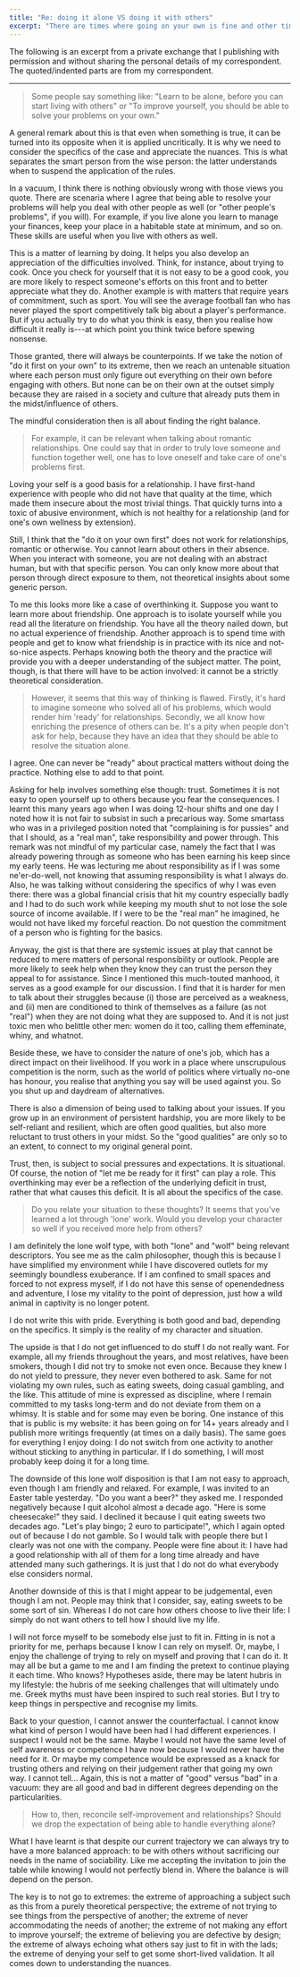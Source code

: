```yaml
---
title: "Re: doing it alone VS doing it with others"
excerpt: "There are times where going on your own is fine and other times where it is better to rely on others. It all is about finding the balance."
---
```


The following is an excerpt from a private exchange that I publishing
with permission and without sharing the personal details of my
correspondent. The quoted/indented parts are from my correspondent.

* * *

> Some people say something like: "Learn to be alone, before you can
> start living with others" or "To improve yourself, you should be
> able to solve your problems on your own."

A general remark about this is that even when something is true, it
can be turned into its opposite when it is applied uncritically. It is
why we need to consider the specifics of the case and appreciate the
nuances. This is what separates the smart person from the wise person:
the latter understands when to suspend the application of the rules.

In a vacuum, I think there is nothing obviously wrong with those views
you quote. There are scenaria where I agree that being able to resolve
your problems will help you deal with other people as well (or "other
people's problems", if you will). For example, if you live alone you
learn to manage your finances, keep your place in a habitable state at
minimum, and so on. These skills are useful when you live with others
as well.

This is a matter of learning by doing. It helps you also develop an
appreciation of the difficulties involved. Think, for instance, about
trying to cook. Once you check for yourself that it is not easy to be
a good cook, you are more likely to respect someone's efforts on this
front and to better appreciate what they do. Another example is with
matters that require years of commitment, such as sport. You will see
the average football fan who has never played the sport competitively
talk big about a player's performance. But if you actually try to do
what you think is easy, then you realise how difficult it really
is---at which point you think twice before spewing nonsense.

Those granted, there will always be counterpoints. If we take the
notion of "do it first on your own" to its extreme, then we reach an
untenable situation where each person must only figure out everything
on their own before engaging with others. But none can be on their own
at the outset simply because they are raised in a society and culture
that already puts them in the midst/influence of others.

The mindful consideration then is all about finding the right balance.

> For example, it can be relevant when talking about romantic
> relationships. One could say that in order to truly love someone and
> function together well, one has to love oneself and take care of
> one's problems first.

Loving your self is a good basis for a relationship. I have first-hand
experience with people who did not have that quality at the time,
which made them insecure about the most trivial things. That quickly
turns into a toxic of abusive environment, which is not healthy for a
relationship (and for one's own wellness by extension).

Still, I think that the "do it on your own first" does not work for
relationships, romantic or otherwise. You cannot learn about others in
their absence. When you interact with someone, you are not dealing
with an abstract human, but with that specific person. You can only
know more about that person through direct exposure to them, not
theoretical insights about some generic person.

To me this looks more like a case of overthinking it. Suppose you want
to learn more about friendship. One approach is to isolate yourself
while you read all the literature on friendship. You have all the
theory nailed down, but no actual experience of friendship. Another
approach is to spend time with people and get to know what friendship
is in practice with its nice and not-so-nice aspects. Perhaps knowing
both the theory and the practice will provide you with a deeper
understanding of the subject matter. The point, though, is that there
will have to be action involved: it cannot be a strictly theoretical
consideration.

> However, it seems that this way of thinking is flawed. Firstly, it's
> hard to imagine someone who solved all of his problems, which would
> render him 'ready' for relationships. Secondly, we all know how
> enriching the presence of others can be. It's a pity when people
> don't ask for help, because they have an idea that they should be
> able to resolve the situation alone.

I agree. One can never be "ready" about practical matters without
doing the practice. Nothing else to add to that point.

Asking for help involves something else though: trust. Sometimes it is
not easy to open yourself up to others because you fear the
consequences. I learnt this many years ago when I was doing 12-hour
shifts and one day I noted how it is not fair to subsist in such a
precarious way. Some smartass who was in a privileged position noted
that "complaining is for pussies" and that I should, as a "real man",
take responsibility and power through. This remark was not mindful of
my particular case, namely the fact that I was already powering
through as someone who has been earning his keep since my early teens.
He was lecturing me about responsibility as if I was some
ne'er-do-well, not knowing that assuming responsibility is what I
always do. Also, he was talking without considering the specifics of
why I was even there: there was a global financial crisis that hit my
country especially badly and I had to do such work while keeping my
mouth shut to not lose the sole source of income available. If I were
to be the "real man" he imagined, he would not have liked my forceful
reaction. Do not question the commitment of a person who is fighting
for the basics.

Anyway, the gist is that there are systemic issues at play that cannot
be reduced to mere matters of personal responsibility or outlook.
People are more likely to seek help when they know they can trust the
person they appeal to for assistance. Since I mentioned this
much-touted manhood, it serves as a good example for our discussion. I
find that it is harder for men to talk about their struggles because
(i) those are perceived as a weakness, and (ii) men are conditioned to
think of themselves as a failure (as not "real") when they are not
doing what they are supposed to. And it is not just toxic men who
belittle other men: women do it too, calling them effeminate, whiny,
and whatnot.

Beside these, we have to consider the nature of one's job, which has a
direct impact on their livelihood. If you work in a place where
unscrupulous competition is the norm, such as the world of politics
where virtually no-one has honour, you realise that anything you say
will be used against you. So you shut up and daydream of alternatives.

There is also a dimension of being used to talking about your issues.
If you grow up in an environment of persistent hardship, you are more
likely to be self-reliant and resilient, which are often good
qualities, but also more reluctant to trust others in your midst. So
the "good qualities" are only so to an extent, to connect to my
original general point.

Trust, then, is subject to social pressures and expectations. It is
situational. Of course, the notion of "let me be ready for it first"
can play a role. This overthinking may ever be a reflection of the
underlying deficit in trust, rather that what causes this deficit. It
is all about the specifics of the case.

> Do you relate your situation to these thoughts? It seems that you've
> learned a lot through 'lone' work. Would you develop your character
> so well if you received more help from others?

I am definitely the lone wolf type, with both "lone" and "wolf" being
relevant descriptors. You see me as the calm philosopher, though this
is because I have simplified my environment while I have discovered
outlets for my seemingly boundless exuberance. If I am confined to
small spaces and forced to not express myself, if I do not have this
sense of openendedness and adventure, I lose my vitality to the point
of depression, just how a wild animal in captivity is no longer
potent.

I do not write this with pride. Everything is both good and bad,
depending on the specifics. It simply is the reality of my character
and situation.

The upside is that I do not get influenced to do stuff I do not really
want. For example, all my friends throughout the years, and most
relatives, have been smokers, though I did not try to smoke not even
once. Because they knew I do not yield to pressure, they never even
bothered to ask. Same for not violating my own rules, such as eating
sweets, doing casual gambling, and the like. This attitude of mine is
expressed as discipline, where I remain committed to my tasks
long-term and do not deviate from them on a whimsy. It is stable and
for some may even be boring. One instance of this that is public is my
website: it has been going on for 14+ years already and I publish more
writings frequently (at times on a daily basis). The same goes for
everything I enjoy doing: I do not switch from one activity to another
without sticking to anything in particular. If I do something, I will
most probably keep doing it for a long time.

The downside of this lone wolf disposition is that I am not easy to
approach, even though I am friendly and relaxed. For example, I was
invited to an Easter table yesterday. "Do you want a beer?" they asked
me. I responded negatively because I quit alcohol almost a decade ago.
"Here is some cheesecake!" they said. I declined it because I quit
eating sweets two decades ago. "Let's play bingo; 2 euro to
participate!", which I again opted out of because I do not gamble. So
I would talk with people there but I clearly was not one with the
company. People were fine about it: I have had a good relationship
with all of them for a long time already and have attended many such
gatherings. It is just that I do not do what everybody else considers
normal.

Another downside of this is that I might appear to be judgemental,
even though I am not. People may think that I consider, say, eating
sweets to be some sort of sin. Whereas I do not care how others choose
to live their life: I simply do not want others to tell how I should
live my life.

I will not force myself to be somebody else just to fit in. Fitting in
is not a priority for me, perhaps because I know I can rely on myself.
Or, maybe, I enjoy the challenge of trying to rely on myself and
proving that I can do it. It may all be but a game to me and I am
finding the pretext to continue playing it each time. Who knows?
Hypotheses aside, there may be latent hubris in my lifestyle: the
hubris of me seeking challenges that will ultimately undo me. Greek
myths must have been inspired to such real stories. But I try to keep
things in perspective and recognise my limits.

Back to your question, I cannot answer the counterfactual. I cannot
know what kind of person I would have been had I had different
experiences. I suspect I would not be the same. Maybe I would not have
the same level of self awareness or competence I have now because I
would never have the need for it. Or maybe my competence would be
expressed as a knack for trusting others and relying on their
judgement rather that going my own way. I cannot tell... Again, this
is not a matter of "good" versus "bad" in a vacuum: they are all good
and bad in different degrees depending on the particularities.

> How to, then, reconcile self-improvement and relationships? Should
> we drop the expectation of being able to handle everything alone?

What I have learnt is that despite our current trajectory we can
always try to have a more balanced approach: to be with others without
sacrificing our needs in the name of sociability. Like me accepting
the invitation to join the table while knowing I would not perfectly
blend in. Where the balance is will depend on the person.

The key is to not go to extremes: the extreme of approaching a subject
such as this from a purely theoretical perspective; the extreme of not
trying to see things from the perspective of another; the extreme of
never accommodating the needs of another; the extreme of not making
any effort to improve yourself; the extreme of believing you are
defective by design; the extreme of always echoing what others say
just to fit in with the lads; the extreme of denying your self to get
some short-lived validation. It all comes down to understanding the
nuances.
